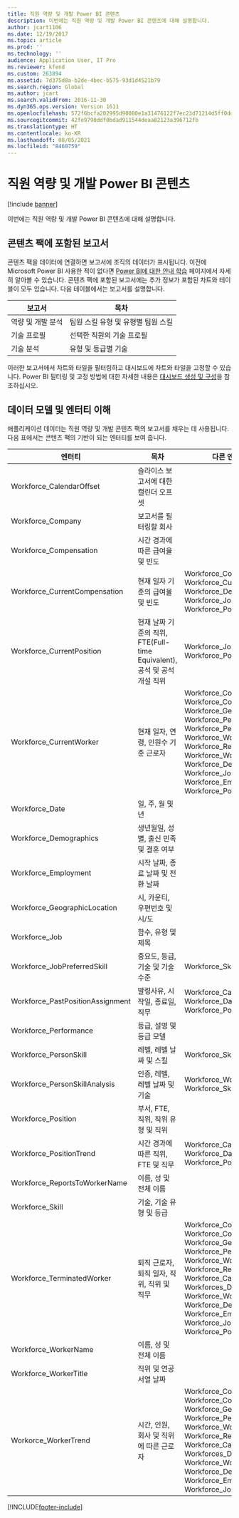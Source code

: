 ```yaml
---
title: 직원 역량 및 개발 Power BI 콘텐츠
description: 이번에는 직원 역량 및 개발 Power BI 콘텐츠에 대해 설명합니다.
author: jcart1106
ms.date: 12/19/2017
ms.topic: article
ms.prod: ''
ms.technology: ''
audience: Application User, IT Pro
ms.reviewer: kfend
ms.custom: 263894
ms.assetid: 7d375d8a-b2de-4bec-b575-93d1d4521b79
ms.search.region: Global
ms.author: jcart
ms.search.validFrom: 2016-11-30
ms.dyn365.ops.version: Version 1611
ms.openlocfilehash: 572f6bcfa202995d90080e1a31476122f7ec23d71214d5ff0dd44ed919859c57
ms.sourcegitcommit: 42fe9790ddf0bdad911544deaa82123a396712fb
ms.translationtype: HT
ms.contentlocale: ko-KR
ms.lasthandoff: 08/05/2021
ms.locfileid: "8460759"
---
```

# <a name="employee-competencies-and-development-power-bi-content"></a>직원 역량 및 개발 Power BI 콘텐츠

[!include [banner](../includes/banner.md)]

이번에는 직원 역량 및 개발 Power BI 콘텐츠에 대해 설명합니다. 

## <a name="reports-that-are-included-in-the-content-pack"></a>콘텐츠 팩에 포함된 보고서
콘텐츠 팩을 데이터에 연결하면 보고서에 조직의 데이터가 표시됩니다. 이전에 Microsoft Power BI 사용한 적이 없다면 [Power BI에 대한 안내 학습](https://powerbi.microsoft.com/guided-learning/?WT.mc_id=PBIService_GetData) 페이지에서 자세히 알아볼 수 있습니다. 콘텐츠 팩에 포함된 보고서에는 추가 정보가 포함된 차트와 테이블이 모두 있습니다. 다음 테이블에서는 보고서를 설명합니다.

| 보고서                            | 목차                                               |
|-----------------------------------|--------------------------------------------------------|
| 역량 및 개발 분석 | 팀원 스킬 유형 및 유형별 팀원 스킬 |
| 기술 프로필                     | 선택한 직원의 기술 프로필                |
| 기술 분석                    | 유형 및 등급별 기술                              |

이러한 보고서에서 차트와 타일을 필터링하고 대시보드에 차트와 타일을 고정할 수 있습니다. Power BI 필터링 및 고정 방법에 대한 자세한 내용은 [대시보드 생성 및 구성](https://powerbi.microsoft.com/guided-learning/powerbi-learning-4-2-create-configure-dashboards)을 참조하십시오.

## <a name="understanding-the-data-model-and-entities"></a>데이터 모델 및 엔터티 이해
애플리케이션 데이터는 직원 역량 및 개발 콘텐츠 팩의 보고서를 채우는 데 사용됩니다. 다음 표에서는 콘텐츠 팩의 기반이 되는 엔터티를 보여 줍니다.

| 엔터티                            | 목차                                                                                                   | 다른 엔티티와의 관계 |
|-----------------------------------|------------------------------------------------------------------------------------------------------------|-----------------------------------|
| Workforce\_CalendarOffset         | 슬라이스 보고서에 대한 캘린더 오프셋                                                                          | |
| Workforce\_Company                | 보고서를 필터링할 회사                                                                             | |
| Workforce\_Compensation           | 시간 경과에 따른 급여율 및 빈도                                                                           | |
| Workforce\_CurrentCompensation    | 현재 일자 기준의 급여율 및 빈도                                                              | Workforce\_Company, Workforce\_CurrentCompensation, Workforce\_Demographics, Workforce\_Job, Workforce\_Position |
| Workforce\_CurrentPosition        | 현재 날짜 기준의 직위, FTE(Full-time Equivalent), 공석 및 공석 개설 직위 | Workforce\_Job Workforce\_Position |
| Workforce\_CurrentWorker          | 현재 일자, 연령, 인원수 기준 근로자                                                         | Workforce\_Company Workforce\_Compensation, Workforce\_GeographicLocation, Workforce\_Performance, Workforce\_PersonSkill, Workforce\_WorkerName, Workforce\_ReportsToWorkerName, Workforce\_WorkerTitle, Workforce\_Demographics, Workforce\_Job, Workforce\_Employment, Workforce\_Position |
| Workforce\_Date                   | 일, 주, 월 및 년                                                                             | |
| Workforce\_Demographics           | 생년월일, 성별, 출신 민족 및 결혼 여부                                                   | |
| Workforce\_Employment             | 시작 날짜, 종료 날짜 및 전환 날짜                                                                  | |
| Workforce\_GeographicLocation     | 시, 카운티, 우편번호 및 시/도                                                           | |
| Workforce\_Job                    | 함수, 유형 및 제목                                                                                  | |
| Workforce\_JobPreferredSkill      | 중요도, 등급, 기술 및 기술 수준                                                                 | Workforce\_Skill, Workforce\_Job |
| Workforce\_PastPositionAssignment | 발령사유, 시작일, 종료일, 직무                                                           | Workforce\_CalendarOffset, Workforce\_Date, Workforce\_Job, Workforce\_Position |
| Workforce\_Performance            | 등급, 설명 및 등급 모델                                                                      | |
| Workforce\_PersonSkill            | 레벨, 레벨 날짜 및 스킬                                                                               | Workforce\_Skill |
| Workforce\_PersonSkillAnalysis    | 인증, 레벨, 레벨 날짜 및 기술                                                                    | Workforce\_WorkerName, Workforce\_Skill |
| Workforce\_Position               | 부서, FTE, 직위, 직위 유형 및 직위                                                        | |
| Workforce\_PositionTrend          | 시간 경과에 따른 직위, FTE 및 직무                                                                          | Workforce\_CalendarOffset, Workforce\_Date, Workforce\_Job, Workforce\_Position |
| Workforce\_ReportsToWorkerName    | 이름, 성 및 전체 이름                                                                       | |
| Workforce\_Skill                  | 기술, 기술 유형 및 등급                                                                              | |
| Workforce\_TerminatedWorker       | 퇴직 근로자, 퇴직 일자, 직위, 직위 및 직무                                             | Workforce\_Company, Workforce\_Compensation, Workforce\_GeographicLocation, Workforce\_Performance, Workforce\_WorkerName, Workforce\_ReportsToWorkerName, Workforce\_CalendarOffset, Workforces\_Date, Workforce\_WorkerTitle, Workforce\_Demographics, Workforce\_Employment, Workforce\_Job, Workforce\_Position |
| Workforce\_WorkerName             | 이름, 성 및 전체 이름                                                                       | |
| Workforce\_WorkerTitle            | 직위 및 연공서열 날짜                                                                                   | |
| Workorce\_WorkerTrend             | 시간, 인원, 회사 및 직위에 따른 근로자                                                        | Workforce\_Company, Workforce\_Compensation, Workforce\_GeographicLocation, Workforce\_Performance, Workforce\_WorkerName, Workforce\_ReportsToWorkerName, Workforce\_CalendarOffset, Workforces\_Date, Workforce\_WorkerTitle, Workforce\_Demographics, Workforce\_Employment, Workforce\_Job |


[!INCLUDE[footer-include](../../../includes/footer-banner.md)]
